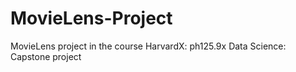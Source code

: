 # MovieLens-Project
MovieLens project in the course HarvardX: ph125.9x Data Science: Capstone project
